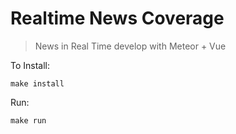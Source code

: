 # Realtime News Coverage
> News in Real Time develop with Meteor + Vue

To Install:

```
make install
```

Run:

```
make run
```
